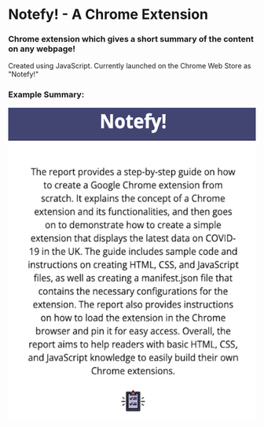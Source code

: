 # Notefy! - A Chrome Extension

### Chrome extension which gives a short summary of the content on any webpage! 
Created using JavaScript. Currently launched on the Chrome Web Store as "Notefy!"

### Example Summary: 
![image](icons/notefy-demo.png)
